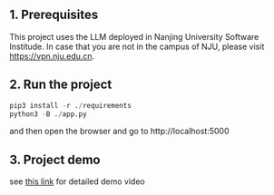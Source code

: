 ## 1. Prerequisites
This project uses the LLM deployed in Nanjing University Software Institude. In case that you are not in the campus of NJU, please visit <https://vpn.nju.edu.cn>.


## 2. Run the project

```python
pip3 install -r ./requirements 
python3 -B ./app.py
```
and then open the browser and go to http://localhost:5000



## 3. Project demo

see [this link](https://box.nju.edu.cn/f/652e97d921f44007ad83/) for detailed demo video


